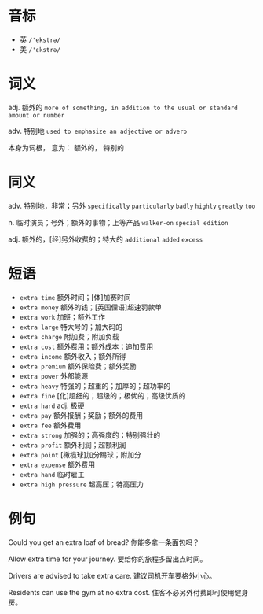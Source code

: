 # 音标

- 英 `/'ekstrə/`
- 美 `/'ɛkstrə/`

# 词义

adj. 额外的
`more of something, in addition to the usual or standard amount or number`

adv. 特别地
`used to emphasize an adjective or adverb`



本身为词根， 意为： 额外的， 特别的

# 同义

adv. 特别地，非常；另外
`specifically` `particularly` `badly` `highly` `greatly` `too`

n. 临时演员；号外；额外的事物；上等产品
`walker-on` `special edition`

adj. 额外的，[经]另外收费的；特大的
`additional` `added` `excess`

# 短语

- `extra time` 额外时间；[体]加赛时间
- `extra money` 额外的钱；[英国俚语]超速罚款单
- `extra work` 加班；额外工作
- `extra large` 特大号的；加大码的
- `extra charge` 附加费；附加负载
- `extra cost` 额外费用；额外成本；追加费用
- `extra income` 额外收入；额外所得
- `extra premium` 额外保险费；额外奖励
- `extra power` 外部能源
- `extra heavy` 特强的；超重的；加厚的；超功率的
- `extra fine` [化]超细的；超级的；极优的；高级优质的
- `extra hard` adj. 极硬
- `extra pay` 额外报酬；奖励；额外的费用
- `extra fee` 额外费用
- `extra strong` 加强的；高强度的；特别强壮的
- `extra profit` 额外利润；超额利润
- `extra point` [橄榄球]加分踢球；附加分
- `extra expense` 额外费用
- `extra hand` 临时雇工
- `extra high pressure` 超高压；特高压力

# 例句

Could you get an extra loaf of bread?
你能多拿一条面包吗？

Allow extra time for your journey.
要给你的旅程多留出点时间。

Drivers are advised to take extra care.
建议司机开车要格外小心。

Residents can use the gym at no extra cost.
住客不必另外付费即可使用健身房。


